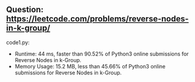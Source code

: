 ## Question: https://leetcode.com/problems/reverse-nodes-in-k-group/

code1.py:
* Runtime: 44 ms, faster than 90.52% of Python3 online submissions for Reverse Nodes in k-Group.
* Memory Usage: 15.2 MB, less than 45.66% of Python3 online submissions for Reverse Nodes in k-Group.